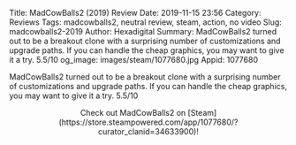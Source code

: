 Title: MadCowBalls2 (2019) Review
Date: 2019-11-15 23:56
Category: Reviews
Tags: madcowballs2, neutral review, steam, action, no video
Slug: madcowballs2-2019
Author: Hexadigital
Summary: MadCowBalls2 turned out to be a breakout clone with a surprising number of customizations and upgrade paths. If you can handle the cheap graphics, you may want to give it a try. 5.5/10
og_image: images/steam/1077680.jpg
Appid: 1077680

MadCowBalls2 turned out to be a breakout clone with a surprising number of customizations and upgrade paths. If you can handle the cheap graphics, you may want to give it a try. 5.5/10

<center>Check out MadCowBalls2 on [Steam](https://store.steampowered.com/app/1077680/?curator_clanid=34633900)!</center>